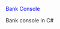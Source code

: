 <!DOCTYPE html>
<html>
<body>

<p style="color:blue;"> Bank Console </p>
Bank console in C#
  
</body>
</html>
